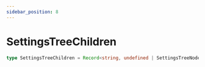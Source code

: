```yaml
---
sidebar_position: 8
---
```


# SettingsTreeChildren

```typescript
type SettingsTreeChildren = Record<string, undefined | SettingsTreeNode>;
```

